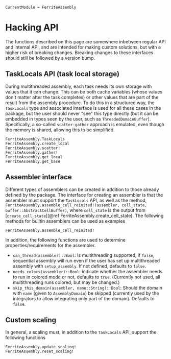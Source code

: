 ```@meta
CurrentModule = FerriteAssembly
```

# Hacking API
The functions described on this page are somewhere inbetween regular API and internal API,
and are intended for making custom solutions, but with a higher risk of breaking changes.
Breaking changes to these interfaces should still be followed by a version bump.

## TaskLocals API (task local storage)
During multithreaded assembly, each task needs its own storage with values that it can change.
This can be both cache variables (whose values don't matter after the task completes) or 
other values that are part of the result from the assembly procedure. To do this in a structured
way, the `TaskLocals` type and associated interface is used for all these cases in the package,
but the user should never "see" this type directly (but it can be embedded in types seen by the user,
such as `ThreadedDomainBuffer`). Specifically, a so-called `scatter-gather` approach is emulated, 
even though the memory is shared, allowing this to be simplified. 
```@docs
FerriteAssembly.TaskLocals
FerriteAssembly.create_local
FerriteAssembly.scatter!
FerriteAssembly.gather!
FerriteAssembly.get_local
FerriteAssembly.get_base
```

## Assembler interface
Different types of assemblers can be created in addition to those already defined by the package.
The interface for creating an assembler is that the assembler must support the `TaskLocals` API, 
as well as the method, 
`FerriteAssembly.assemble_cell_reinited!(assembler, cell_state, buffer::AbstractCellBuffer)`,
where `cell_state` is the output from [`create_cell_state`](@ref FerriteAssembly.create_cell_state). 
The following methods for builtin assemblers can be used as examples
```@docs
FerriteAssembly.assemble_cell_reinited!
```
In addition, the following functions are used to determine properties/requirements for the assembler. 
- `can_thread(assembler)::Bool`: Is multithreading supported, if `false`, sequential assembly will run even if the user has set up multithreaded assembly with `setup_assembly`. If not defined, defaults to `false`. 
- `needs_colors(assembler)::Bool`: Indicate whether the assembler needs to run in colored mode or not, defaults to `true`. (Currently not used, all multithreading runs colored, but may be changed.)
- `skip_this_domain(assembler, name::String)::Bool`: Should the domain with `name` (given to `AssemblyDomain`) be skipped (currently used by the integrators to allow integrating only part of the domain). Defaults to `false`. 

## Custom scaling
In general, a scaling must, in addition to the `TaskLocals` API, 
support the following functions
```@docs
FerriteAssembly.update_scaling!
FerriteAssembly.reset_scaling!
```
